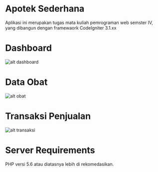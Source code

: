 # Apotek Sederhana

Aplikasi ini merupakan tugas mata kuliah pemrograman web semster IV, yang dibangun dengan framewaork CodeIgniter 3.1.xx

# Dashboard

![alt dashboard](https://i.ibb.co/pdWVYQb/das.png)

# Data Obat

![alt obat](https://i.ibb.co/tHmMV3v/ob.png)

# Transaksi Penjualan

![alt transaksi](https://i.ibb.co/bFyC9p4/tr.png)

# Server Requirements

PHP versi 5.6 atau diatasnya lebih di rekomedasikan.
